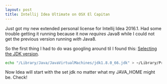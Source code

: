 ```yaml
---
layout: post
title: Intellij Idea Ultimate on OSX El Capitan
---
```


Just got my new extended personal license for Intellij Idea 2016.1. Had some trouble getting it running because it now *requires* 
Java8 while I could not get the previous version running *with* Java8.

So the first thing I had to do was googling around til I found this: [Selecting the JDK version](https://intellij-support.jetbrains.com/hc/en-us/articles/206544879-Selecting-the-JDK-version-the-IDE-will-run-under).

```bash
echo "/Library/Java/JavaVirtualMachines/jdk1.8.0_66.jdk" > ~/Library/Preferences/IntelliJIdea2016.1/idea.jdk
```

Now Idea will start with the set jdk no matter what my JAVA_HOME might be. Check!
